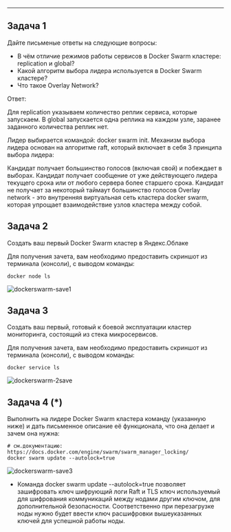 ---

## Задача 1

Дайте письменые ответы на следующие вопросы:

- В чём отличие режимов работы сервисов в Docker Swarm кластере: replication и global?
- Какой алгоритм выбора лидера используется в Docker Swarm кластере?
- Что такое Overlay Network?

Ответ:

Для replication указываем количество реплик сервиса, которые запускаем. В global запускается одна реплика на каждом узле, заранее заданного количества реплик нет.

Лидер выбирается командой: docker swarm init. Механизм выбора лидера основан на алгоритме raft, который включает в себя 3 принципа выбора лидера:

Кандидат получает большинство голосов (включая свой) и побеждает в выборах.
Кандидат получает сообщение от уже действующего лидера текущего срока или от любого сервера более старшего срока.
Кандидат не получает за некоторый таймаут большинство голосов
Overlay network - это внутренняя виртуальная сеть кластера docker swarm, которая упрощает взаимодействие узлов кластера между собой.

## Задача 2

Создать ваш первый Docker Swarm кластер в Яндекс.Облаке

Для получения зачета, вам необходимо предоставить скриншот из терминала (консоли), с выводом команды:
```
docker node ls

```
![dockerswarm-save1](https://github.com/slava1005/devops-netology/assets/114395964/3c4618b3-37ae-49f8-a6e1-d97620233345)

## Задача 3

Создать ваш первый, готовый к боевой эксплуатации кластер мониторинга, состоящий из стека микросервисов.

Для получения зачета, вам необходимо предоставить скриншот из терминала (консоли), с выводом команды:
```
docker service ls
```

![dockerswarm-2save](https://github.com/slava1005/devops-netology/assets/114395964/8a853566-0103-486e-b51a-ff8b62374c3d)


## Задача 4 (*)

Выполнить на лидере Docker Swarm кластера команду (указанную ниже) и дать письменное описание её функционала, что она делает и зачем она нужна:
```
# см.документацию: https://docs.docker.com/engine/swarm/swarm_manager_locking/
docker swarm update --autolock=true
```

![dockerswarm-save3](https://github.com/slava1005/devops-netology/assets/114395964/8021968f-1966-4cc7-b03c-a7ac602ea38d)

+ Команда docker swarm update --autolock=true позволяет зашифровать ключ шифрующий логи Raft и TLS ключ используемый для шифрования коммуникаций между нодами другим ключом, для дополнительной безопасности. Соответственно при перезагрузке ноды нужно будет ввести ключ расшифровки вышеуказанных ключей для успешной работы ноды.
